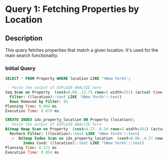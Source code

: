 # Query 1: Fetching Properties by Location

## Description

This query fetches properties that match a given location.  It's used for the main search functionality.

### Initial Query

```sql
SELECT * FROM Property WHERE location LIKE '%New York%';

-- Paste the output of EXPLAIN ANALYZE here
Seq Scan on Property  (cost=0.00..12.75 rows=5 width=351) (actual time=0.016..0.061 rows=5 loops=1)
  Filter: ((location)::text LIKE '%New York%'::text)
  Rows Removed by Filter: 95
Planning Time: 0.094 ms
Execution Time: 0.079 ms

CREATE INDEX idx_property_location ON Property (location);
-- Paste the output of EXPLAIN ANALYZE here
Bitmap Heap Scan on Property  (cost=4.27..8.34 rows=5 width=351) (actual time=0.034..0.039 rows=5 loops=1)
  Recheck Filter: ((location)::text LIKE '%New York%'::text)
  ->  Bitmap Index Scan on idx_property_location  (cost=0.00..4.27 rows=5 width=0) (actual time=0.026..0.026 rows=5 loops=1)
        Index Cond: ((location)::text LIKE '%New York%'::text)
Planning Time: 0.171 ms
Execution Time: 0.054 ms
